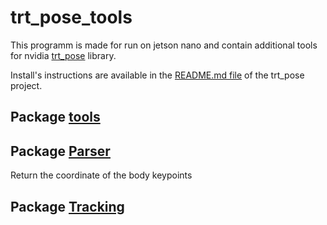 # trt_pose_tools

This programm is made for run on jetson nano and contain additional tools for nvidia [trt_pose](https://github.com/NVIDIA-AI-IOT/trt_pose/tree/master/trt_pose) library.

Install's instructions are available in the [README.md file](https://github.com/NVIDIA-AI-IOT/trt_pose/blob/master/README.md) of the trt_pose project.


## Package [tools](/tools/README.md)



## Package [Parser](/parser/README.md)

Return the coordinate of the body keypoints

## Package [Tracking](/tracking/README.md)


